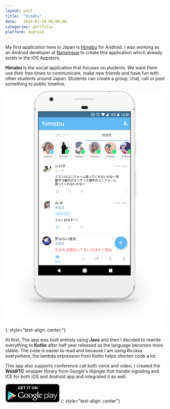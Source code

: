 ```yaml
---
layout: post
title:  "Himabu"
date:   2016-01-18 00:00:00
categories: portfolio
platform: android
---
```


My first application here in Japan is [Himabu](http://www.himabu.com) for Android. I was working as an Android developer at [Nanameue](http://nanameue.jp/) to create this application which already exists in the iOS Appstore.

**Himabu** is the social application that focuses on students. We want them use their free times to communicate, make new friends and have fun with other students around Japan. Students can create a group, chat, call or post something to public timeline.

![image](/img/portfolio/himabu.png)
{: style="text-align: center;"}

At first, The app was built entirely using **Java** and then I decided to rewrite everything to **Kotlin** after half year released as the language becomes more stable. The code is easier to read and because I am using RxJava everywhere, the lambda expression from Kotlin helps shorten code a lot.

This app also supports conference call both voice and video. I created the **WebRTC** wrapper library from Google's libjingle that handle signaling and ICE for both iOS and Android app and integrated it as well.

[![Download Here](/img/download/playstore.png)](https://play.google.com/store/apps/details?id=com.shuapps.himabu)
{: style="text-align: center"}
